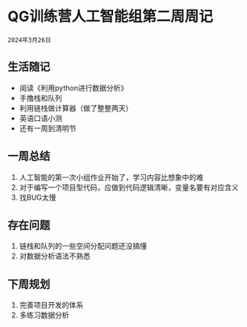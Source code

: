 # QG训练营人工智能组第二周周记

`2024年3月26日`

## 生活随记

- 阅读《利用python进行数据分析》
- 手撸栈和队列
- 利用链栈做计算器（做了整整两天）
- 英语口语小测
- 还有一周到清明节

## 一周总结

1. 人工智能的第一次小组作业开始了，学习内容比想象中的难
2. 对于编写一个项目型代码，应做到代码逻辑清晰，变量名要有对应含义
3. 找BUG太慢

## 存在问题

1. 链栈和队列的一些空间分配问题还没搞懂
2. 对数据分析语法不熟悉

## 下周规划

1. 完善项目开发的体系
2. 多练习数据分析

